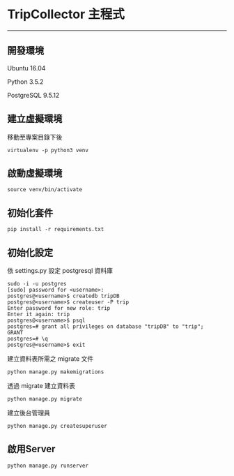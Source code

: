 # TripCollector 主程式
- - -

## 開發環境 ##
Ubuntu 16.04

Python 3.5.2

PostgreSQL 9.5.12

## 建立虛擬環境 ##

移動至專案目錄下後

    virtualenv -p python3 venv

## 啟動虛擬環境 ##

    source venv/bin/activate

## 初始化套件 ##

    pip install -r requirements.txt

## 初始化設定 ##

依 settings.py 設定 postgresql 資料庫

    sudo -i -u postgres
    [sudo] password for <username>:
    postgres@<username>$ createdb tripDB
    postgres@<username>$ createuser -P trip
    Enter password for new role: trip
    Enter it again: trip
    postgres@<username>$ psql
    postgres=# grant all privileges on database "tripDB" to "trip";
    GRANT
    postgres=# \q
    postgres@<username>$ exit

建立資料表所需之 migrate 文件

    python manage.py makemigrations

透過 migrate 建立資料表

    python manage.py migrate

建立後台管理員

    python manage.py createsuperuser

## 啟用Server ##

    python manage.py runserver
